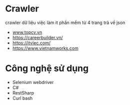 # Crawler
crawler dữ liệu việc làm it phần mềm từ 4 trang trả về json
  * www.topcv.vn
  * https://careerbuilder.vn/
  * https://itviec.com/
  * https://www.vietnamworks.com
# Công nghệ sử dụng
  * Selenium webdriver
  * C#
  * RestSharp
  * Curl bash

